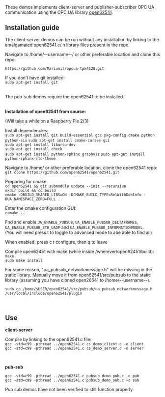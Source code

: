 These demos implements client-server and publisher-subscriber OPC UA communication using the OPC UA library [open62541](https://github.com/open62541/open62541.git).



## Installation guide

The client-server demos can be run without any installation by linking to the amalgamated open62541.c/.h library files present in the repo.

Navigate to /home/--username--/ or other preferable location and clone this repo: 

`https://github.com/Mariunil/opcua-tpk4128.git`  

If you don't have git installed:  
`sudo apt-get install git`


<br />
The pub-sub demos require the open62541 to be installed.   



<br />**Installation of open62541 from source:** 

(Will take a while on a Raspberry Pie 2/3)

Install dependencies:  
`sudo apt-get install git build-essential gcc pkg-config cmake python python-six` 
`sudo apt-get install cmake-curses-gui`  		    
`sudo apt-get install liburcu-dev`   		       
`sudo apt-get install check`	 	                
`sudo apt-get install python-sphinx graphviz` 
`sudo apt-get install python-sphinx-rtd-theme` 	



Navigate to /home/ or other preferable location, clone the open62541 repo:  
`git clone https://github.com/open62541/open62541.git`

Preparing for cmake:  
`cd open62541 && git submodule update --init --recursive`  
`mkdir build && cd build`  
`cmake -DBUILD_SHARED_LIBS=ON -DCMAKE_BUILD_TYPE=RelWithDebInfo -DUA_NAMESPACE_ZERO=FULL ..`  

Enter the cmake configuration GUI:  
`ccmake ..`  

Fnd and enable `UA_ENABLE_PUBSUB`, `UA_ENABLE_PUBSUB_DELTAFRAMES`, `UA_ENABLE_PUBSUB_ETH_UADP` and `UA_ENABLE_PUBSUB_INFORMATIONMODEL`.   
(You will need press t to toggle to advanced mode to abe able to find all)

When enabled, press c t configure, then q to leave

Compile open62451 with make (while inside /wherever/open62451/build):  
`make`  
`sudo make install`  
   
For some reason, "ua_pubsub_networkmessage.h" will be missing in the static library.
Manually move it from open62541/src/pubsub to the static library (assuming you have cloned open26541 to /home/--username--).  

`sudo cp /home/$USER/open62541/src/pubsub/ua_pubsub_networkmessage.h /usr/local/include/open62541/plugin`

<br />

## Use

**client-server**

Compile by linking to the open62541.c file:  
`gcc -std=c99 -pthread ../open62541.c cs_demo_client.c -o client`  
`gcc -std=c99 -pthread ../open62541.c cs_demo_server.c -o server`  

<br />

**pub-sub**  

`gcc -std=c99 -pthread ../open62541.c pubsub_demo_pub.c -o pub`  
`gcc -std=c99 -pthread ../open62541.c pubsub_demo_sub.c -o sub`  

Pub sub demos have not been verified to still function properly. 